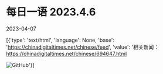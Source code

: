 # 每日一语 2023.4.6

2023-04-07

[{'type': 'text/html', 'language': None, 'base': 'https://chinadigitaltimes.net/chinese/feed', 'value': '相关新闻：https://chinadigitaltimes.net/chinese/694647.html

![GitHub](https://chinadigitaltimes.net/chinese/files/2023/04/image-1680848580586.png)'}]